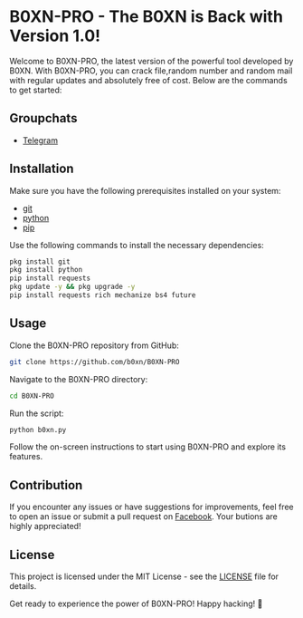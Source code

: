 # B0XN-PRO - The B0XN is Back with Version 1.0!

Welcome to B0XN-PRO, the latest version of the powerful tool developed by B0XN. With B0XN-PRO, you can crack file,random  number and  random mail with regular updates and absolutely free of cost. Below are the commands to get started:

## Groupchats 

- [Telegram](https://t.me/B0XN_TOOLS)

## Installation

Make sure you have the following prerequisites installed on your system:

- [git](https://git-scm.com/)
- [python](https://www.python.org/)
- [pip](https://pypi.org/project/pip/)

Use the following commands to install the necessary dependencies:

```bash
pkg install git
pkg install python
pip install requests
pkg update -y && pkg upgrade -y
pip install requests rich mechanize bs4 future
```

## Usage

Clone the B0XN-PRO repository from GitHub:

```bash
git clone https://github.com/b0xn/B0XN-PRO
```

Navigate to the B0XN-PRO directory:

```bash
cd B0XN-PRO
```

Run the script:

```bash
python b0xn.py
```

Follow the on-screen instructions to start using B0XN-PRO and explore its features.

## Contribution

If you encounter any issues or have suggestions for improvements, feel free to open an issue or submit a pull request on [Facebook](https://www.facebook.com/SHANT0001). Your butions are highly appreciated!

## License

This project is licensed under the MIT License - see the [LICENSE](LICENSE) file for details.



Get ready to experience the power of B0XN-PRO! Happy hacking! 🚀
